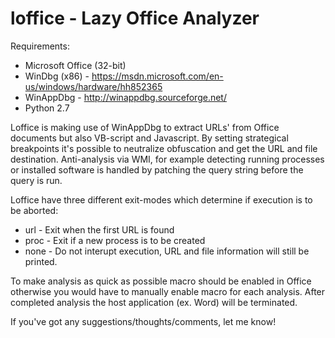 # loffice - Lazy Office Analyzer

Requirements:
- Microsoft Office (32-bit)
- WinDbg (x86) - https://msdn.microsoft.com/en-us/windows/hardware/hh852365
- WinAppDbg - http://winappdbg.sourceforge.net/
- Python 2.7 

Loffice is making use of WinAppDbg to extract URLs' from Office documents but also VB-script and Javascript. By setting strategical breakpoints it's possible to neutralize obfuscation and get the URL and file destination.
Anti-analysis via WMI, for example detecting running processes or installed software is handled by patching the query string before the query is run.

Loffice have three different exit-modes which determine if execution is to be aborted:
- url - Exit when the first URL is found
- proc - Exit if a new process is to be created
- none - Do not interupt execution, URL and file information will still be printed.
 
To make analysis as quick as possible macro should be enabled in Office otherwise you would have to manually enable macro for each analysis. After completed analysis the host application (ex. Word) will be terminated.

If you've got any suggestions/thoughts/comments, let me know!

